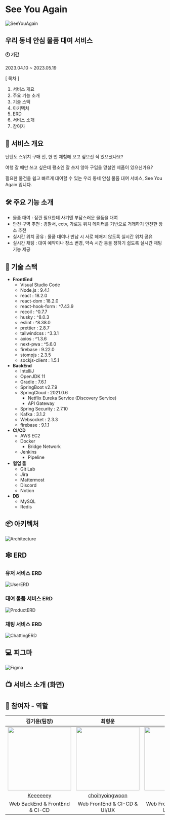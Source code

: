 # See You Again
![SeeYouAgain](./image/banner.png)
## 우리 동네 안심 물품 대여 서비스

#### 🕛 기간
2023.04.10 ~ 2023.05.19

[ 목차 ]
1. 서비스 개요
2. 주요 기능 소개
3. 기술 스택
4. 아키텍처
5. ERD
6. 서비스 소개
7. 참여자


## 🔎 서비스 개요
닌텐도 스위치 구매 전, 한 번 체험해 보고 싶으신 적 있으셨나요?

여행 갈 때만 쓰고 싶은데 평소엔 잘 쓰지 않아 구입을 망설인 제품이 있으신가요?

필요한 물건을 쉽고 빠르게 대여할 수 있는 우리 동네 안심 물품 대여 서비스, See You Again 입니다.

## 🛠️ 주요 기능 소개 

- 물품 대여 : 잠깐 필요한데 사기엔 부담스러운 물품을 대여
- 안전 구역 추천 : 경찰서, cctv, 가로등 위치 데이터를 기반으로 거래하기 안전한 장소 추천
- 실시간 위치 공유 : 물품 대여나 반납 시 서로 헤매지 않도록 실시간 위치 공유
- 실시간 채팅 : 대여 예약이나 장소 변경, 약속 시간 등을 정하기 쉽도록 실시간 채팅 기능 제공

## 🔧 기술 스택

- **FrontEnd**
    - Visual Studio Code
    - Node.js : 9.4.1
    - react : 18.2.0
    - react-dom : 18.2.0
    - react-hook-form : ^7.43.9
    - recoil : ^0.7.7
    - husky : ^8.0.3
    - eslint : ^8.38.0
    - prettier : 2.8.7
    - tailwindcss : ^3.3.1
    - axios : ^1.3.6
    - next-pwa : ^5.6.0
    - firebase : 9.22.0
    - stompjs : 2.3.5
    - sockjs-client : 1.5.1
- **BackEnd**
    - IntelliJ
    - OpenJDK 11
    - Gradle : 7.6.1
    - SpringBoot v2.7.9
    - SpringCloud : 2021.0.6
        - Netflix Eureka Service (Discovery Service)
        - API Gateway
    - Spring Security : 2.7.10
    - Kafka : 3.1.2
    - Websocket : 2.3.3
    - firebase : 9.1.1
- **CI/CD**
    - AWS EC2
    - Docker
        - Bridge Network
    - Jenkins
        - Pipeline
- **협업 툴**
    - Git Lab
    - Jira
    - Mattermost
    - Discord
    - Notion
- **DB**
    - MySQL
    - Redis


## 📦 아키텍처
![Architecture](./image/seeyouagain-architecture.png)

## 🕸️ ERD

### 유저 서비스 ERD
![UserERD](./image/user-erd.png)

### 대여 물품 서비스 ERD
![ProductERD](./image/product-erd.png)

### 채팅 서비스 ERD
![ChattingERD](./image/chatting-erd.png)

## 💻 피그마
![Figma](./image/figma.png)

## 📺 서비스 소개 (화면)



## 👤 참여자 - 역할


|                        김기윤(팀장)                        |                       최형운                       |                     김예은                       |                     나웅기                       |                  오성훈                       |                  고대석                      |
| :----------------------------------------------------------: | :-------------------------------------------------------: | :-----------------------------------------------------: | :-----------------------------------------------------: | :-----------------------------------------------------: | :-----------------------------------------------------: |
| <img src="https://github.com/keeeeeey.png" width="200"/> | <img src="https://github.com/choihyoingwoon.png" width="200"/> | <img src="https://github.com/yeni28.png" width="200"/> | <img src="https://github.com/WoongKi1115.png" width="200"/> |<img src="https://github.com/OctoHun.png" width="200"/> |<img src="https://github.com/junalina.png" width="200"/> |
|       [Keeeeeey](https://github.com/Keeeeeey)        |         [choihyoingwoon](https://github.com/choihyoingwoon)         |          [yeni28](https://github.com/yeni28)          |          [WoongKi1115](https://github.com/WoongKi1115)          |     [OctoHun](https://github.com/OctoHun)          |     [junalina](https://github.com/junalina)          |
|                         Web BackEnd & FrontEnd & CI-CD                          |                       Web FrontEnd & CI-CD & UI/UX                        |                       Web FrontEnd & CI-CD  & UCC & PPT                     |                      Web BackEnd & FrontEnd & CI-CD                       |                 Web FrontEnd & CI-CD                       |             Web BackEnd & CI-CD                       |
